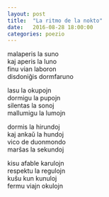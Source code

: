 ```yaml
---
layout: post
title:  "La ritmo de la nokto"
date:   2016-08-28 18:00:00
categories: poezio
---
```


malaperis la suno<br>
kaj aperis la luno<br>
finu vian laboron<br>
disdoniĝis dormfaruno

lasu la okupojn<br>
dormigu la pupojn<br>
silentas la sonoj<br>
mallumigu la lumojn

dormis la hirundoj<br>
kaj ankaŭ la hundoj<br>
vico de duonmondo<br>
marŝas la sekundoj

kisu afable karulojn<br>
respektu la regulojn<br>
kuŝu kun kunuloj<br>
fermu viajn okulojn
